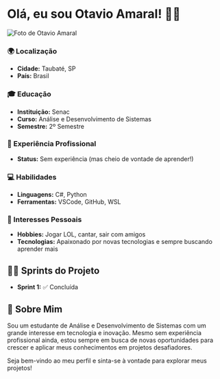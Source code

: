 # Olá, eu sou Otavio Amaral! 👋🏼

![Foto de Otavio Amaral](https://github.com/user-attachments/assets/245fc7e2-bb54-46d7-a137-7b4f1098a496)

### 🌍 Localização
- **Cidade:** Taubaté, SP
- **País:** Brasil

### 🎓 Educação
- **Instituição:** Senac
- **Curso:** Análise e Desenvolvimento de Sistemas
- **Semestre:** 2º Semestre

### 💼 Experiência Profissional
- **Status:** Sem experiência (mas cheio de vontade de aprender!)

### 💻 Habilidades
- **Linguagens:** C#, Python
- **Ferramentas:** VSCode, GitHub, WSL

### 🎯 Interesses Pessoais
- **Hobbies:** Jogar LOL, cantar, sair com amigos
- **Tecnologias:** Apaixonado por novas tecnologias e sempre buscando aprender mais

## 🏃‍♂️ Sprints do Projeto
- **Sprint 1:** ✅ Concluída

## 🌟 Sobre Mim
Sou um estudante de Análise e Desenvolvimento de Sistemas com um grande interesse em tecnologia e inovação. Mesmo sem experiência profissional ainda, estou sempre em busca de novas oportunidades para crescer e aplicar meus conhecimentos em projetos desafiadores.

Seja bem-vindo ao meu perfil e sinta-se à vontade para explorar meus projetos!

